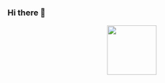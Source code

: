 ### Hi there 👋

<!--
**amauricoder/amauricoder** is a ✨ _special_ ✨ repository because its `README.md` (this file) appears on your GitHub profile.

Here are some ideas to get you started:

- 🔭 I’m currently working on ...
- 🌱 I’m currently learning ...
- 👯 I’m looking to collaborate on ...
- 🤔 I’m looking for help with ...
- 💬 Ask me about ...
- 📫 How to reach me: ...
- 😄 Pronouns: ...
- ⚡ Fun fact: ...
-->

<div id="header" align="center">
  <img src="https://media1.giphy.com/media/l0MYBGg0OHFabLZGE/giphy.gif?cid=ecf05e4785g75in2j2eu7hxu3gpilmqq9zxyc67sx6s1p2wc&ep=v1_gifs_search&rid=giphy.gif&ct=g" width="100"/>
</div>
